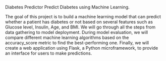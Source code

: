 Diabetes Predictor
Predict Diabetes using Machine Learning.

The goal of this project is to build a machine learning model that can predict whether a patient has diabetes or not based on several features such as Glucose level, Insulin, Age, and BMI. We will go through all the steps from data gathering to model deployment. During model evaluation, we will compare different machine learning algorithms based on the accuracy_score metric to find the best-performing one. Finally, we will create a web application using Flask, a Python microframework, to provide an interface for users to make predictions.



